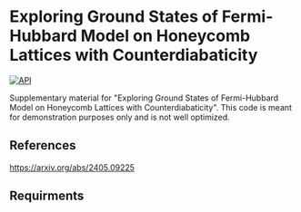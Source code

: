# Exploring Ground States of Fermi-Hubbard Model on Honeycomb Lattices with Counterdiabaticity

[![API](https://img.shields.io/badge/API-MindQuantum-red)](https://www.mindspore.cn/mindquantum/docs/zh-CN/master/overview.html)

Supplementary material for "Exploring Ground States of Fermi-Hubbard Model on Honeycomb Lattices with Counterdiabaticity". This code is meant for demonstration purposes only and is not well optimized.

## References
https://arxiv.org/abs/2405.09225

## Requirments
